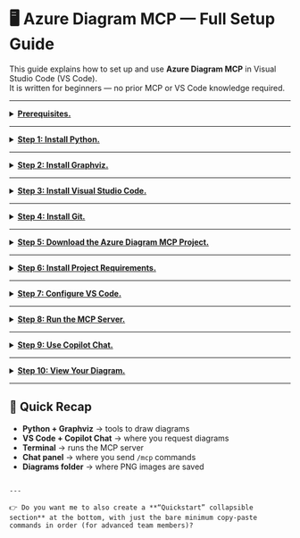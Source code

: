 # 🖥 Azure Diagram MCP — Full Setup Guide

This guide explains how to set up and use **Azure Diagram MCP** in Visual Studio Code (VS Code).  
It is written for beginners — no prior MCP or VS Code knowledge required.  

---

<details><summary> <b><u><font size="<h3>">Prerequisites.</font></u></b></summary> 
<p>

### Tools Needed
- **Python** (latest version)  
- **Graphviz** (diagram rendering)  
- **Visual Studio Code (VS Code)**  
- **Git** (to download the project)  
- **GitHub Copilot + Copilot Chat extensions**  

</p>
</details>

---

<details><summary> <b><u><font size="<h3>">Step 1: Install Python.</font></u></b></summary> 
<p>

1. Download Python: [https://www.python.org/downloads/](https://www.python.org/downloads/)  
2. Run the installer.  
3. On the first screen, check the box:  
```

Add Python to PATH

````
4. Click **Install Now**.  

**Test:**  
```powershell
python --version
````

Expected output: `Python 3.x.x`

</p>
</details>

---

<details><summary> <b><u><font size="<h3>">Step 2: Install Graphviz.</font></u></b></summary> 
<p>

1. Download Graphviz: [https://graphviz.org/download/](https://graphviz.org/download/)
2. Select the **Windows MSI installer**.
3. Run the installer → Next → Install.

**Test:**

```powershell
dot -V
```

Expected output: `graphviz version 8.x`

</p>
</details>

---

<details><summary> <b><u><font size="<h3>">Step 3: Install Visual Studio Code.</font></u></b></summary> 
<p>

1. Download VS Code: [https://code.visualstudio.com/download](https://code.visualstudio.com/download)
2. Run the installer → accept defaults.

**Test:**

* Open VS Code from the Start Menu.

</p>
</details>

---

<details><summary> <b><u><font size="<h3>">Step 4: Install Git.</font></u></b></summary> 
<p>

1. Download Git for Windows: [https://git-scm.com/download/win](https://git-scm.com/download/win)
2. Run the installer and accept defaults.

**Test:**

```powershell
git --version
```

Expected output: `git version 2.x.x`

</p>
</details>

---

<details><summary> <b><u><font size="<h3>">Step 5: Download the Azure Diagram MCP Project.</font></u></b></summary> 
<p>

1. Open PowerShell.
2. Navigate to Documents:

   ```powershell
   cd C:\Users\<YourName>\Documents
   ```
3. Clone the repository:

   ```powershell
   git clone https://github.com/dminkovski/azure-diagram-mcp.git
   ```
4. Go into the folder:

   ```powershell
   cd azure-diagram-mcp
   ```

</p>
</details>

---

<details><summary> <b><u><font size="<h3>">Step 6: Install Project Requirements.</font></u></b></summary> 
<p>

Run this inside the project folder:

```powershell
pip install -r requirements.txt
```

This installs all Python libraries needed for the project.

</p>
</details>

---

<details><summary> <b><u><font size="<h3>">Step 7: Configure VS Code.</font></u></b></summary> 
<p>

### Open the Project

1. Start VS Code.
2. Go to **File → Open Folder…**
3. Open:

   ```
   C:\Users\<YourName>\Documents\azure-diagram-mcp
   ```

### Install Extensions

* Open the Extensions view (icon with 4 squares).
* Install:

  * **GitHub Copilot**
  * **GitHub Copilot Chat**

### Create MCP Config File

1. In Explorer, create a folder:

   ```
   .vscode
   ```
2. Inside, create a file:

   ```
   mcp.json
   ```
3. Paste the following:

   ```json
   {
     "servers": {
       "Azure Diagram MCP Server": {
         "command": "python",
         "args": [
           "-m",
           "azure_diagram_mcp_server.server"
         ]
       }
     }
   }
   ```
4. Save the file.

</p>
</details>

---

<details><summary> <b><u><font size="<h3>">Step 8: Run the MCP Server.</font></u></b></summary> 
<p>

1. In VS Code, open the terminal:

   ```
   View → Terminal
   ```
2. Ensure path is correct:

   ```
   PS C:\Users\<YourName>\Documents\azure-diagram-mcp>
   ```
3. Start the server:

   ```powershell
   python -m azure_diagram_mcp_server.server
   ```
4. Leave this terminal open.

   * If it “hangs” (does not return to prompt), that’s correct.

</p>
</details>

---

<details><summary> <b><u><font size="<h3>">Step 9: Use Copilot Chat.</font></u></b></summary> 
<p>

1. Open the Command Palette:

   ```
   Ctrl + Shift + P
   ```

2. Search:

   ```
   Copilot: Chat (Panel)
   ```

3. In the chat box, type:

   ```
   /mcp list
   ```

   Expected result:

   ```
   Azure Diagram MCP Server
   ```

4. To create a diagram:

   ```
   /mcp Azure Diagram MCP Server
   Make a diagram that shows:
   - Microsoft Sentinel exporting logs
   - Logs flow into Event Hub
   - Event Hub streams data into Azure Data Explorer (ADX)
   - ADX stores data for long-term retention
   ```

</p>
</details>

---

<details><summary> <b><u><font size="<h3>">Step 10: View Your Diagram.</font></u></b></summary> 
<p>

1. In VS Code Explorer, click Refresh.
2. Open the folder:

   ```
   diagrams
   ```
3. A PNG file will be created, e.g.:

   ```
   diagram_2025-10-02.png
   ```
4. Click the PNG to view it inside VS Code.

</p>
</details>

---

## 🚀 Quick Recap

* **Python + Graphviz** → tools to draw diagrams
* **VS Code + Copilot Chat** → where you request diagrams
* **Terminal** → runs the MCP server
* **Chat panel** → where you send `/mcp` commands
* **Diagrams folder** → where PNG images are saved

```

---

👉 Do you want me to also create a **“Quickstart” collapsible section** at the bottom, with just the bare minimum copy-paste commands in order (for advanced team members)?
```
